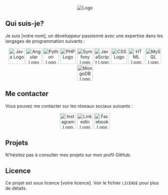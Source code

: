 <!-- LOGO -->
<p align="center">
  <img src="https://i.imgur.com/logo.png" alt="Logo">
</p>

<!-- INTRODUCTION -->
## Qui suis-je?

Je suis [votre nom], un développeur passionné avec une expertise dans les langages de programmation suivants :
<div align="center">
  <img src="https://i.imgur.com/java.png" alt="Java Logo" width="50px" height="50px">
  <img src="https://i.imgur.com/angular.png" alt="Angular Logo" width="50px" height="50px">
  <img src="https://i.imgur.com/python.png" alt="Python Logo" width="50px" height="50px">
  <img src="https://i.imgur.com/php.png" alt="PHP Logo" width="50px" height="50px">
  <img src="https://i.imgur.com/symfony.png" alt="Symfony Logo" width="50px" height="50px">
  <img src="https://i.imgur.com/javascript.png" alt="JavaScript Logo" width="50px" height="50px">
  <img src="https://i.imgur.com/css.png" alt="CSS Logo" width="50px" height="50px">
  <img src="https://i.imgur.com/html.png" alt="HTML Logo" width="50px" height="50px">
  <img src="https://i.imgur.com/mysql.png" alt="MySQL Logo" width="50px" height="50px">
  <img src="https://i.imgur.com/mongodb.png" alt="MongoDB Logo" width="50px" height="50px">
</div>

<!-- CONTACT -->
## Me contacter
Vous pouvez me contacter sur les réseaux sociaux suivants :
<div align="center">
  <a href="https://www.instagram.com/"><img src="https://i.imgur.com/instagram.png" alt="Instagram Logo" width="50px" height="50px"></a>
  <a href="https://www.linkedin.com/"><img src="https://i.imgur.com/linkedin.png" alt="LinkedIn Logo" width="50px" height="50px"></a>
  <a href="https://www.facebook.com/"><img src="https://i.imgur.com/facebook.png" alt="Facebook Logo" width="50px" height="50px"></a>
</div>

<!-- FOOTER -->
## Projets
N'hésitez pas à consulter mes projets sur mon profil GitHub.

## Licence
Ce projet est sous licence [votre licence]. Voir le fichier `LICENSE` pour plus de détails.
